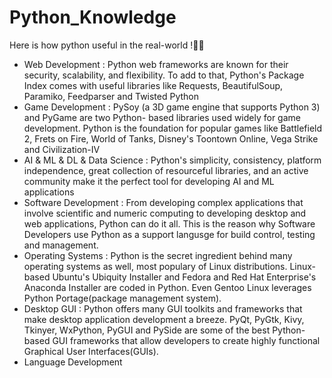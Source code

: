 # Python_Knowledge

Here is how python useful in the real-world !👨‍⚖️⁣⁣⁣⁣⁣⁣⁣⁣

- Web Development : Python web frameworks are known for their security, scalability, and flexibility. To add to that, Python's Package Index comes with useful libraries like Requests, BeautifulSoup, Paramiko, Feedparser and Twisted Python
- Game Development : PySoy (a 3D game engine that supports Python 3) and PyGame are two Python- based libraries used widely for game development. Python is the foundation for popular games like Battlefield 2, Frets on Fire, World of Tanks, Disney's Toontown Online, Vega Strike and Civilization-IV
- AI & ML & DL & Data Science : Python's simplicity, consistency, platform independence, great collection of resourceful libraries, and an active community make it the perfect tool for developing AI and ML applications
- Software Development : From developing complex applications that involve scientific and numeric computing to developing desktop and web applications, Python can do it all. This is the reason why Software Developers use Python as a support langusge for build control, testing and management.
- Operating Systems : Python is the secret ingredient behind many operating systems as well, most populary of Linux distributions. Linux- based Ubuntu's Ubiquity Installer and Fedora and Red Hat Enterprise's Anaconda Installer are coded in Python. Even Gentoo Linux leverages Python Portage(package management system).
- Desktop GUI : Python offers many GUI toolkits and frameworks that make desktop application development a breeze. PyQt, PyGtk, Kivy, Tkinyer, WxPython, PyGUI and PySide are some of the best Python- based GUI frameworks that allow developers to create highly functional Graphical User Interfaces(GUIs).
- Language Development
